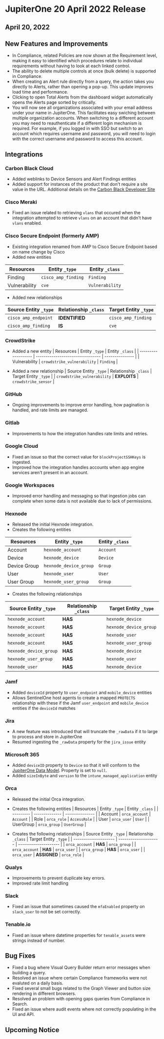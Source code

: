 # JupiterOne 20 April 2022 Release

## April 20, 2022

## New Features and Improvements 

- In Compliance, related Policies are now shown at the Requirement level, making it easy to identified which procedures relate to individual requirements without having to look at each linked control. 
- The ability to delete multiple controls at once (bulk delete) is supported in Compliance. 
- When creating an Alert rule directly from a query, the action takes you directly to Alerts, rather than opening a pop-up. This update improves load time and performance. 
- Clicking to open Total Alerts from the dashboard widget automatically opens the Alerts page sorted by critically. 
- You will now see all organizations associated with your email address under your name in JupiterOne. This facilitates easy swiching between multiple organization accounts. When switching to a different account you may need to reauthenticate if a different login mechanism is required. For example, if you logged in with SSO but switch to an account which requires username and password, you will need to login with the correct username and password to access this account.

## Integrations

### Carbon Black Cloud

- Added weblinks to Device Sensors and Alert Findings entities
- Added support for instances of the product that don't require a site value in the URL.  Additional details on the [Carbon Black Developer Site](https://developer.carbonblack.com/reference/carbon-black-cloud/authentication/#building-your-base-urls)

### Cisco Meraki

- Fixed an issue related to retrieving `vlans` that occured when the integration attempted to retrieve `vlans` on an account that didn't have `vlans` enabled.
  
### Cisco Secure Endpoint (formerly AMP)

- Existing integration renamed from AMP to Cisco Secure Endpoint based on name change by Cisco
- Added new entities

| Resources     | Entity `_type`       | Entity `_class` |
| ------------- | -------------------- | --------------- |
| Finding       | `cisco_amp_finding`  | `Finding`       |
| Vulnerability | `cve`                | `Vulnerability` |

- Added new relationships

| Source Entity `_type` | Relationship `_class` | Target Entity `_type` |
| --------------------- | --------------------- | --------------------- |
| `cisco_amp_endpoint`  | **IDENTIFIED**        | `cisco_amp_finding`   |
| `cisco_amp_finding`   | **IS**                | `cve`                 |

### CrowdStrike

- Added a new entity
| Resources           | Entity `_type`                    | Entity `_class` |
| ------------------- | --------------------------------- | --------------- |
| Vulnerability       | `crowdstrike_vulnerability`       | `Finding`       |

- Added a new relationship
| Source Entity `_type`           | Relationship `_class` | Target Entity `_type`             |
| `crowdstrike_vulnerability`     | **EXPLOITS**          | `crowdstrike_sensor`              |

### GitHub

- Ongoing improvements to improve error handling, how pagination is handled, and rate limits are managed.

### Gitlab

- Improvements to how the integration handles rate limits and retries.

### Google Cloud

- Fixed an issue so that the correct value for `blockProjectSSHKeys` is ingested.  
- Improved how the integration handles accounts when app engine services aren't present in an account.

### Google Workspaces

- Improved error handling and messaging so that ingestion jobs can complete when some data is not available due to lack of permissions.

### Hexnode

- Released the initial Hexnode integration.
- Creates the following entities

| Resources    | Entity `_type`         | Entity `_class` |
| ------------ | ---------------------- | --------------- |
| Account      | `hexnode_account`      | `Account`       |
| Device       | `hexnode_device`       | `Device`        |
| Device Group | `hexnode_device_group` | `Group`         |
| User         | `hexnode_user`         | `User`          |
| User Group   | `hexnode_user_group`   | `Group`         |

- Creates the following relationships

| Source Entity `_type`  | Relationship `_class` | Target Entity `_type`  |
| ---------------------- | --------------------- | ---------------------- |
| `hexnode_account`      | **HAS**               | `hexnode_device`       |
| `hexnode_account`      | **HAS**               | `hexnode_device_group` |
| `hexnode_account`      | **HAS**               | `hexnode_user`         |
| `hexnode_account`      | **HAS**               | `hexnode_user_group`   |
| `hexnode_device_group` | **HAS**               | `hexnode_device`       |
| `hexnode_user_group`   | **HAS**               | `hexnode_user`         |
| `hexnode_user`         | **HAS**               | `hexnode_device`       |

### Jamf

- Added `deviceId` property to `user_endpoint` and `mobile_device` entities
- Allows SentinelOne host agents to create a mapped `PROTECTS` relationship with these if the Jamf `user_endpoint` and `mobile_device` entities if the `deviceId` matches

### Jira

- A new feature was introduced that will truncate the `_rawData` if it to large to process and store in JupiterOne
- Resumed ingesting the `_rawData` property for the `jira_issue` entity

### Microsoft 365

- Added `deviceID` property to `Device` so that it will conform to the [JupiterOne Data Model](https://github.com/JupiterOne/data-model). Property is set to `null`.
- Added `sizeInByte` and `version` to the `intune_managed_application` entity

### Orca

- Released the initial Orca integration.
- Creates the following entities
| Resources | Entity `_type` | Entity `_class` |
| --------- | -------------- | --------------- |
| Account   | `orca_account` | `Account`       |
| Role      | `orca_role`    | `AccessRole`    |
| User      | `orca_user`    | `User`          |
| UserGroup | `orca_group`   | `UserGroup`     |

- Creates the following relationships
| Source Entity `_type` | Relationship `_class` | Target Entity `_type` |
| --------------------- | --------------------- | --------------------- |
| `orca_account`        | **HAS**               | `orca_group`          |
| `orca_account`        | **HAS**               | `orca_user`           |
| `orca_group`          | **HAS**               | `orca_user`           |
| `orca_user`           | **ASSIGNED**          | `orca_role`           |

### Qualys

- Improvements to prevent duplicate key errors.
- Improved rate limit handling

### Slack

- Fixed an issue that sometimes caused the `mfaEnabled` property on `slack_user` to not be set correctly.

### Tenable.io

- Fixed an issue where datetime properties for `tenable_asset`s were strings instead of number.

## Bug Fixes

- Fixed a bug where Visual Query Builder return error messages when building a query.
- Resolved an issue where certain Compliance frameworks were not evaluted on a daily basis.
- Fixed several small bugs related to the Graph Viewer and button size rendering in different browsers.
- Resolved an problem with opening gaps queries from Compliance in Search.
- Fixed an issue where audit events where not correctly populating in the UI and API. 

## Upcoming Notice
